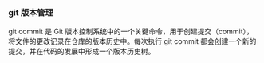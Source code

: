 ### git 版本管理
git commit 是 Git 版本控制系统中的一个关键命令，用于创建提交（commit），将文件的更改记录在仓库的版本历史中。每次执行 git commit 都会创建一个新的提交，并在代码的发展中形成一个版本历史树。